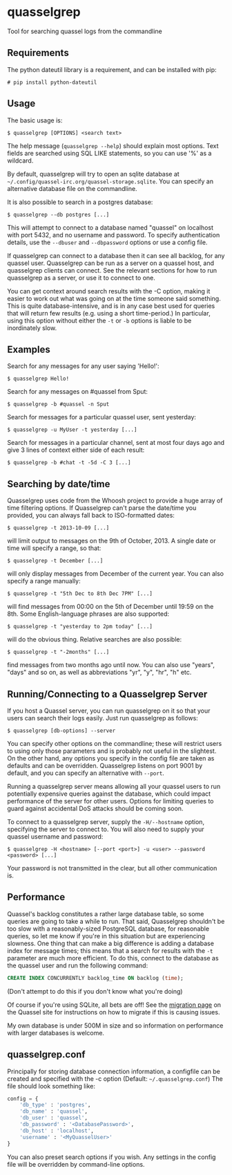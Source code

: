 quasselgrep
===========

Tool for searching quassel logs from the commandline

Requirements
---

The python dateutil library is a requirement, and can be installed with pip:

    # pip install python-dateutil

Usage
---

The basic usage is:

```
$ quasselgrep [OPTIONS] <search text>
```

The help message (`quasselgrep --help`) should explain most options.
Text fields are searched using SQL LIKE statements, so you can use '%' as a wildcard.

By default, quasselgrep will try to open an sqlite database at `~/.config/quassel-irc.org/quassel-storage.sqlite`. You can specify an alternative database file on the commandline.

It is also possible to search in a postgres database:

	$ quasselgrep --db postgres [...]

This will attempt to connect to a database named "quassel" on localhost with port 5432, and no username and password.
To specify authentication details, use the `--dbuser` and `--dbpassword` options or use a config file.

If quasselgrep can connect to a database then it can see all backlog, for any quassel user.
Quasselgrep can be run as a server on a quassel host, and quasselgrep clients can connect.
See the relevant sections for how to run quasselgrep as a server, or use it to connect to one.

You can get context around search results with the -C option, making it easier to work out what was going on at the time someone said something.
This is quite database-intensive, and is in any case best used for queries that will return few results (e.g. using a short time-period.)
In particular, using this option without either the `-t` or `-b` options is liable to be inordinately slow.

Examples
---

Search for any messages for any user saying 'Hello!':

    $ quasselgrep Hello!

Search for any messages on #quassel from Sput:

    $ quasselgrep -b #quassel -n Sput

Search for messages for a particular quassel user, sent yesterday:

    $ quasselgrep -u MyUser -t yesterday [...]

Search for messages in a particular channel, sent at most four days ago and give 3 lines of context either side of each result:

    $ quasselgrep -b #chat -t -5d -C 3 [...]

Searching by date/time
---

Quasselgrep uses code from the Whoosh project to provide a huge array of time filtering options.
If Quasselgrep can't parse the date/time you provided, you can always fall back to ISO-formatted dates:

    $ quasselgrep -t 2013-10-09 [...]

will limit output to messages on the 9th of October, 2013.
A single date or time will specify a range, so that:

	$ quasselgrep -t December [...]

will only display messages from December of the current year.
You can also specify a range manually:

    $ quasselgrep -t "5th Dec to 8th Dec 7PM" [...]

will find messages from 00:00 on the 5th of December until 19:59 on the 8th.
Some English-language phrases are also supported:

    $ quasselgrep -t "yesterday to 2pm today" [...]

will do the obvious thing.
Relative searches are also possible:

    $ quasselgrep -t "-2months" [...]

find messages from two months ago until now.
You can also use "years", "days" and so on, as well as abbreviations "yr", "y", "hr", "h" etc.

Running/Connecting to a Quasselgrep Server
---

If you host a Quassel server, you can run quasselgrep on it so that your users can search their logs easily.
Just run quasselgrep as follows:

	$ quasselgrep [db-options] --server

You can specify other options on the commandline; these will restrict users to using only those parameters and is probably not useful in the slightest.
On the other hand, any options you specify in the config file are taken as defaults and can be overridden.
Quasselgrep listens on port 9001 by default, and you can specify an alternative with `--port`.

Running a quasselgrep server means allowing all your quassel users to run potentially expensive queries against the database, which could impact performance of the server for other users.
Options for limiting queries to guard against accidental DoS attacks should be coming soon.

To connect to a quasselgrep server, supply the `-H/--hostname` option, specifying the server to connect to.
You will also need to supply your quassel username and password:

    $ quasselgrep -H <hostname> [--port <port>] -u <user> --password <password> [...]

Your password is not transmitted in the clear, but all other communication is.

Performance
---

Quassel's backlog constitutes a rather large database table, so some queries are going to take a while to run.
That said, Quasselgrep shouldn't be too slow with a reasonably-sized PostgreSQL database, for reasonable queries, so let me know if you're in this situation but are experiencing slowness.
One thing that can make a big difference is adding a database index for message times; this means that a search for results with the `-t` parameter are much more efficient.
To do this, connect to the database as the quassel user and run the following command:

```sql
CREATE INDEX CONCURRENTLY backlog_time ON backlog (time);
```

(Don't attempt to do this if you don't know what you're doing)

Of course if you're using SQLite, all bets are off!
See the [migration page](http://bugs.quassel-irc.org/projects/1/wiki/PostgreSQL) on the Quassel site for instructions on how to migrate if this is causing issues.

My own database is under 500M in size and so information on performance with larger databases is welcome.

quasselgrep.conf
---

Principally for storing database connection information, a configfile can be created and specified with the -c option (Default: `~/.quasselgrep.conf`)
The file should look something like:

```python
config = {
	'db_type' : 'postgres',
	'db_name' : 'quassel',
	'db_user' : 'quassel',
	'db_password' : '<DatabasePassword>',
	'db_host' : 'localhost',
	'username' : '<MyQuasselUser>'
}
```

You can also preset search options if you wish.
Any settings in the config file will be overridden by command-line options.
